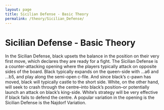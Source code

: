 ```yaml
---
layout: page
title: Sicilian Defense - Basic Theory
permalink: /theory/Sicilian_Defense/
---
```


# Sicilian Defense - Basic Theory

In the Sicilian Defense, black upsets the balance in the position on their very first move, which declares they are ready for a fight.
The Sicilian Defense is a counter-attacking opening where the players typically attack on opposite sides of the board. Black typically expands on the queen-side with …a6 and …b5, and play along the semi-open c-file. And since black’s c-pawn has moved, black will typically castle to the short side. White, on the other hand, will seek to crash through the centre–into black’s position–or potentially launch an attack on black’s king-side. White’s strategy will be very effective if black fails to defend the centre.
A popular variation in the opening is the Sicilian Defense is the Najdorf Variation.
